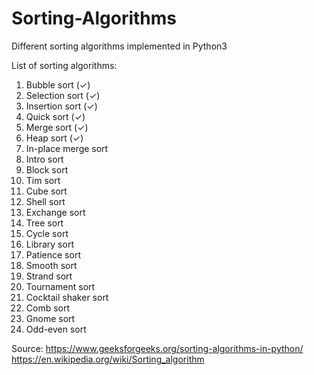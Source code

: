 # Sorting-Algorithms

Different sorting algorithms implemented in Python3

List of sorting algorithms:
1. Bubble sort (✓)
2. Selection sort (✓)
3. Insertion sort (✓)
4. Quick sort (✓)
5. Merge sort (✓)
6. Heap sort (✓)
7. In-place merge sort
8. Intro sort
9. Block sort
10. Tim sort
11. Cube sort
12. Shell sort
13. Exchange sort
14. Tree sort
15. Cycle sort
16. Library sort
17. Patience sort
18. Smooth sort
19. Strand sort
20. Tournament sort
21. Cocktail shaker sort
22. Comb sort
23. Gnome sort
24. Odd-even sort


Source:
https://www.geeksforgeeks.org/sorting-algorithms-in-python/
https://en.wikipedia.org/wiki/Sorting_algorithm
